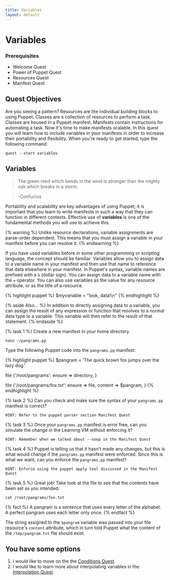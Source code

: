 ```yaml
---
title: Variables
layout: default
---
```


# Variables

### Prerequisites

- Welcome Quest
- Power of Puppet Quest
- Resources Quest
- Mainfest Quest

## Quest Objectives

Are you seeing a pattern? Resources are the individual building blocks to using Puppet. Classes are a collection of resources to perform a task. Classes are housed in a Puppet manifest. Manifests contain instructions for automating a task. Now it's time to make manifests scalable. In this quest you will learn how to include variables in your manifests in order to increase their portability and flexibility. When you're ready to get started, type the following command:

	quest --start variables

## Variables

>The green reed which bends in the wind is stronger than the mighty oak which breaks in a storm.

> -Confucius

Portability and scalability are key advantages of using Puppet; it is important that you learn to write manifests in such a way that they can function in different contexts. Effective use of **variables** is one of the fundamental methods you will use to achieve this.

{% warning %}
Unlike resource declarations, variable assignments are parse-order dependent. This means that you must assign a variable in your manifest before you can resolve it.
{% endwarning %}

If you have used variables before in some other programming or scripting language, the concept should be familiar. Variables allow you to assign data to a variable name in your manifest and then use that name to reference that data elsewhere in your manifest. In Puppet's syntax, variable names are prefixed with a `$` (dollar sign). You can assign data to a variable name with the `=` operator. You can also use variables as the value for any resource attribute, or as the title of a resource.

{% highlight puppet %}
$myvariable = "look, data!\n"
{% endhighlight %}

{% aside Also... %}
In addition to directly assigning data to a variable, you can assign the result of any expression or function that resolves to a normal data type to a variable. This variable will then refer to the result of that statement.
{% endaside %}

{% task 1 %}
Create a new manifest in your home directory.

	nano ~/pangrams.pp

Type the following Puppet code into the `pangrams.pp` manifest:

{% highlight puppet %}
$pangram = 'The quick brown fox jumps over the lazy dog.'

file {'/root/pangrams':
	ensure => directory,
}

file {'/root/pangrams/fox.txt':
  ensure  => file,
  content => $pangram,
}
{% endhighlight %}

{% task 2 %}
Can you check and make sure the syntax of your `pangrams.pp` manifest is correct?

	HINT: Refer to the puppet parser section Manifest Quest
	
{% task 3 %}
Once your `pangrams.pp` manifest is error free, can you simulate the change in the Learning VM without enforcing it?

	HINT: Remember when we talked about --noop in the Manifest Quest
	
{% task 4 %}
Puppet is telling us that it hasn't made any changes, but this is what would change if the `pangrams.pp` manifest were enforced. Since this is what we want, can you enforce the `pangrams.pp` manifest?

	HINT: Enforce using the puppet apply tool discussed in the Manifest Quest

{% task 5 %}
Great job! Take look at the file to see that the contents have been set as you intended:

	cat /root/pangrams/fox.txt

{% fact %}
A pangram is a sentence that uses every letter of the alphabet. A perfect pangram uses each letter only once.
{% endfact %}

The string assigned to the `$pangram` variable was passed into your file resource's `content` attribute, which in turn told Puppet what the content of the `/tmp/pangram.txt` file should exist.

## You have some options

1. I would like to move on the the [Conditions Quest]().
2. I would like to learn more about interpolating variables in the [Interpolation Quest]().

